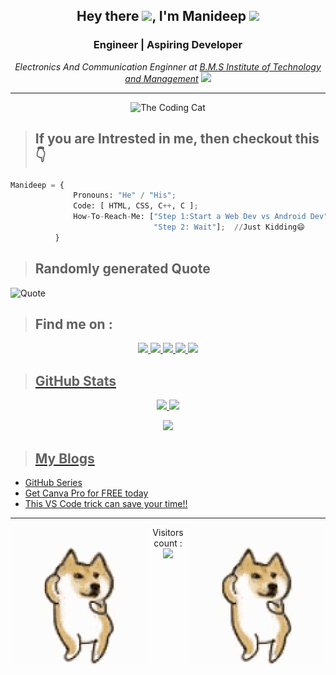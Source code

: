 <h2 align="center">Hey there
 <img src="https://media.giphy.com/media/hvRJCLFzcasrR4ia7z/giphy.gif" width="30px">, I'm Manideep
 <img src="https://media.giphy.com/media/l1JJ7hRzqWBQ7dKys7/giphy.gif" width="50">
</h2>
 
<h3 align="center">Engineer | Aspiring Developer</h3> 

<p align="center">
 <em>Electronics And Communication Enginner at <a href="https://bmsit.ac.in/">B.M.S Institute of Technology and Management</a>
 <img src="https://media.giphy.com/media/YS1oEkcJAcq1q/giphy.gif" width="30"></em>
</p>
 
***

<p align="center">
   <img height="300px" width="500px" src="https://media.giphy.com/media/VekcnHOwOI5So/giphy.gif" alt="The Coding Cat"/>
</p>
 
><h2>If you are Intrested in me, then checkout this👇</h2>
 
 ```Python
Manideep = {
               Pronouns: "He" / "His";
               Code: [ HTML, CSS, C++, C ];
               How-To-Reach-Me: ["Step 1:Start a Web Dev vs Android Dev"
                                 "Step 2: Wait"];  //Just Kidding😄
           }
```

><h2>Randomly generated Quote</h2>
 ![Quote](https://github-readme-quotes.herokuapp.com/quote?theme=material-palenight&animation=grow_out_in&layout=default&font=default)
 
><h2>Find me on :</h2>

<div align="center">
<a href="https://twitter.com/Manideep085"><img src="https://img.shields.io/badge/Twitter-1DA1F2?style=for-the-badge&logo=twitter&logoColor=white">
<a href="https://www.linkedin.com/in/manideep-k-02a4b0208/"><img src="https://img.shields.io/badge/LinkedIn-0077B5?style=for-the-badge&logo=linkedin&logoColor=white">
<a href="https://hashnode.com/@Manideep01"><img src="https://img.shields.io/badge/Hashnode-2962FF?style=for-the-badge&logo=hashnode&logoColor=white">
<a href="https://www.instagram.com/mani_0248/"><img src="https://img.shields.io/badge/Instagram-E4405F?style=for-the-badge&logo=instagram&logoColor=white">
<a href="https://www.hackerrank.com/kunjetimanideep"><img src="https://img.shields.io/badge/-Hackerrank-2EC866?style=for-the-badge&logo=HackerRank&logoColor=white">
</div>

><h2>GitHub Stats</h2>
<div align="center">
 <img src="https://github-readme-stats.vercel.app/api?username=Manideep-Kunjeti&show_icons=true&theme=radical">
 <img src="https://github-readme-stats.vercel.app/api/top-langs/?username=Manideep-Kunjeti&layout=compact&theme=radical">
</div>
<p align="center">
 <img src="https://github-readme-streak-stats.herokuapp.com?user=Manideep-Kunjeti&theme=dark&stroke=DD2727">
</p>
 
<!-- ><h2>My Projects😇</h2>
  <p align = "center">
  <a href="https://github.com/Manideep-Kunjeti/MC-Bus-Reservation">
   <img src = "https://github-readme-stats.vercel.app/api/pin/?username=Manideep-Kunjeti&repo=MC-Bus-Reservation&theme=radical">
  </a> -->
 
><h2>My Blogs</h2>
 <!-- BLOG-POST-LIST:START -->
 - [GitHub Series](https://kunjetimanideep.hashnode.dev/series/github-learning)
 - [Get Canva Pro for FREE today](https://kunjetimanideep.hashnode.dev/get-canva-pro-for-free-today)
 - [This VS Code trick can save your time!!](https://kunjetimanideep.hashnode.dev/this-vs-code-trick-can-save-your-time)
 <!-- BLOG-POST-LIST:END -->
 
---
 
<img align="left" alt="Doge" width="" src="dogegif.gif" />
<img align="right" alt="Doge" width="" src="dogegif.gif" /> 
<p align="center"> 
   Visitors count :<br>
   <img src="https://profile-counter.glitch.me/Manideep-Kunjeti/count.svg" />
</p>
<!-- <img align="left" alt="Doge" width="" src="dogegif.gif" />
<img align="right" alt="Doge" width="" src="dogegif.gif" /> -->
 
